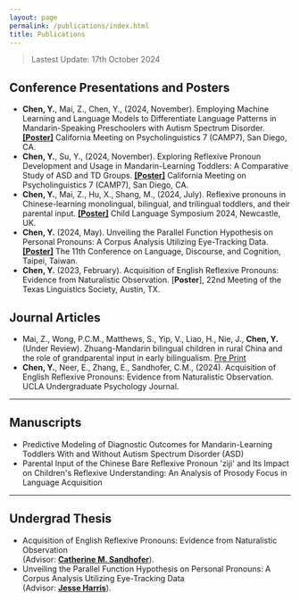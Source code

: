 ```yaml
---
layout: page
permalink: /publications/index.html
title: Publications
---
```


> Lastest Update: 17th October 2024

## Conference Presentations and Posters

- **Chen, Y.**, Mai, Z., Chen, Y., (2024, November). Employing Machine Learning and Language Models to Differentiate Language Patterns in Mandarin-Speaking Preschoolers with Autism Spectrum Disorder. [**[Poster]**](https://github.com/Yue-Chen-YC/CAMP7_Employing-Machine-Learning-and-Language-Model-to-Differentiate-Language-Patterns-in-Mandarin-S) California Meeting on Psycholinguistics 7 (CAMP7), San Diego, CA.
- **Chen, Y.**, Su, Y., (2024, November). Exploring Reflexive Pronoun Development and Usage in Mandarin-Learning Toddlers: A Comparative Study of ASD and TD Groups. [**[Poster]**](https://github.com/Yue-Chen-YC/CAMP7_Exploring-Reflexive-Pronoun-Development-and-Usage-in-Mandarin-Learning-Toddlers) California Meeting on Psycholinguistics 7 (CAMP7), San Diego, CA. 
- **Chen, Y.**, Mai, Z., Hu, X., Shang, M., (2024, July). Reflexive pronouns in Chinese-learning monolingual, bilingual, and trilingual toddlers, and their parental input. [**[Poster]**](https://github.com/Yue-Chen-YC/CLS_2024) Child Language Symposium 2024, Newcastle, UK. 
- **Chen, Y.** (2024, May). Unveiling the Parallel Function Hypothesis on Personal Pronouns: A Corpus Analysis Utilizing Eye-Tracking Data. [**[Poster]**](https://github.com/Yue-Chen-YC/CLDC11_2024) The 11th Conference on Language, Discourse, and Cognition, Taipei, Taiwan. 
- **Chen, Y.** (2023, February). Acquisition of English Reflexive Pronouns: Evidence from Naturalistic Observation. [**Poster**], 22nd Meeting of the Texas Linguistics Society, Austin, TX.
  
## Journal Articles

- Mai, Z., Wong, P.C.M., Matthews, S., Yip, V., Liao, H., Nie, J., **Chen, Y.** (Under Review). Zhuang-Mandarin bilingual children in rural China and the role of grandparental input in early bilingualism. [Pre Print](https://doi.org/10.31219/osf.io/dyv7e)
- **Chen, Y.**, Neer, E., Zhang, E., Sandhofer, C.M., (2024). Acquisition of English Reflexive Pronouns: Evidence from Naturalistic Observation. UCLA Undergraduate Psychology Journal.
  <br>

---

## Manuscripts
- Predictive Modeling of Diagnostic Outcomes for Mandarin-Learning Toddlers With and Without Autism Spectrum Disorder (ASD) <br>
- Parental Input of the Chinese Bare Reflexive Pronoun 'ziji' and Its Impact on Children's Reflexive Understanding: An Analysis of Prosody Focus in Language Acquisition <br>

---

## Undergrad Thesis

- Acquisition of English Reflexive Pronouns: Evidence from Naturalistic Observation <br> (Advisor: [**Catherine M. Sandhofer**](https://www.psych.ucla.edu/faculty-page/csandhof/)).
- Unveiling the Parallel Function Hypothesis on Personal Pronouns: A Corpus Analysis Utilizing Eye-Tracking Data 
 <br> (Advisor: [**Jesse Harris**](https://jesseharris.netlify.app/)).
  <br>
